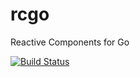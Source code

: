 # rcgo
Reactive Components for Go

[![Build Status](https://travis-ci.org/jrw972/rcgo.svg?branch=master)](https://travis-ci.org/jrw972/rcgo)
